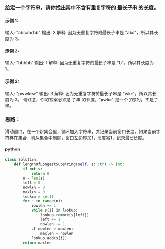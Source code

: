 ### 给定一个字符串，请你找出其中不含有重复字符的 最长子串 的长度。

#### 示例 1:

输入: "abcabcbb"
输出: 3 
解释: 因为无重复字符的最长子串是 "abc"，所以其长度为 3。

#### 示例 2:

输入: "bbbbb"
输出: 1
解释: 因为无重复字符的最长子串是 "b"，所以其长度为 1。

#### 示例 3:

输入: "pwwkew"
输出: 3
解释: 因为无重复字符的最长子串是 "wke"，所以其长度为 3。
     请注意，你的答案必须是 子串 的长度，"pwke" 是一个子序列，不是子串。





### 思路：

滑动窗口，在一个新集合里，循环加入字符串，并记录当前窗口长度，如果当前字符存在集合，则从集合中删除，窗口左边界加1，长度减1，记录最长长度。

#### python

``` python
class Solution:
    def lengthOfLongestSubstring(self, s: str) -> int:
        if not s: 
            return 0
        n = len(s)
        left = 0
        nowlen = 0
        maxlen = 0
        lookup = set()
        for i in range(n):
            nowlen += 1            
            while s[i] in lookup:                             
                lookup.remove(s[left]) 
                left += 1
                nowlen -= 1   
            if nowlen > maxlen:
                maxlen = nowlen              
            lookup.add(s[i])
        return maxlen
```




